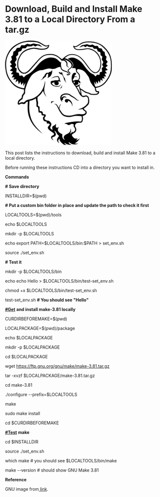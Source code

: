 # Download, Build and Install Make 3.81 to a Local Directory From a **tar.gz**

![gnu_logo](gnu_logo.png)

This post lists the instructions to download, build and install Make 3.81 to a local directory.

Before running these instructions CD into a directory you want to install in.

**Commands**

**# Save directory**

INSTALLDIR=$(pwd)

**# Put a custom bin folder in place and update the path to check it first**

LOCALTOOLS=$(pwd)/tools



echo $LOCALTOOLS



mkdir -p $LOCALTOOLS 



echo export PATH=$LOCALTOOLS/bin:\$PATH > set_env.sh



source ./set_env.sh



**# Test it**



mkdir -p $LOCALTOOLS/bin



echo echo Hello > $LOCALTOOLS/bin/test-set_env.sh



chmod +x $LOCALTOOLS/bin/test-set_env.sh



test-set_env.sh **# You should see "Hello"**

[**#Get**](https://www.centennialsoftwaresolutions.com/blog/hashtags/Get) **and install make-3.81 locally**



CURDIRBEFOREMAKE=$(pwd)



LOCALPACKAGE=$(pwd)/package



echo $LOCALPACKAGE



mkdir -p $LOCALPACKAGE



cd $LOCALPACKAGE



wget https://ftp.gnu.org/gnu/make/make-3.81.tar.gz



tar -xvzf $LOCALPACKAGE/make-3.81.tar.gz



cd make-3.81



./configure --prefix=$LOCALTOOLS



make



sudo make install



cd $CURDIRBEFOREMAKE

[**#Test**](https://www.centennialsoftwaresolutions.com/blog/hashtags/Test) **make**



cd $INSTALLDIR

source ./set_env.sh

which make # you should see $LOCALTOOLS/bin/make



make --version # should show GNU Make 3.81

**Reference**

GNU image from[ link](http://en.wikipedia.org/wiki/GNU_Project).